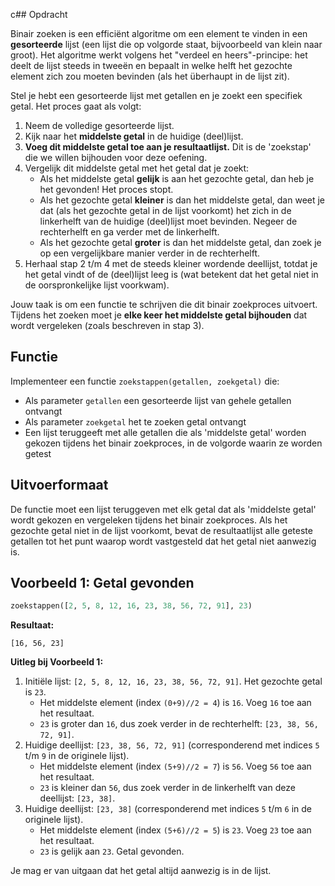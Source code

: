 c## Opdracht

Binair zoeken is een efficiënt algoritme om een element te vinden in een **gesorteerde** lijst (een lijst die op volgorde staat, bijvoorbeeld van klein naar groot). Het algoritme werkt volgens het "verdeel en heers"-principe: het deelt de lijst steeds in tweeën en bepaalt in welke helft het gezochte element zich zou moeten bevinden (als het überhaupt in de lijst zit).

Stel je hebt een gesorteerde lijst met getallen en je zoekt een specifiek getal. Het proces gaat als volgt:

1. Neem de volledige gesorteerde lijst.
2. Kijk naar het **middelste getal** in de huidige (deel)lijst.
3. **Voeg dit middelste getal toe aan je resultaatlijst.** Dit is de 'zoekstap' die we willen bijhouden voor deze oefening.
4. Vergelijk dit middelste getal met het getal dat je zoekt:
   - Als het middelste getal **gelijk** is aan het gezochte getal, dan heb je het gevonden! Het proces stopt.
   - Als het gezochte getal **kleiner** is dan het middelste getal, dan weet je dat (als het gezochte getal in de lijst voorkomt) het zich in de linkerhelft van de huidige (deel)lijst moet bevinden. Negeer de rechterhelft en ga verder met de linkerhelft.
   - Als het gezochte getal **groter** is dan het middelste getal, dan zoek je op een vergelijkbare manier verder in de rechterhelft.
5. Herhaal stap 2 t/m 4 met de steeds kleiner wordende deellijst, totdat je het getal vindt of de (deel)lijst leeg is (wat betekent dat het getal niet in de oorspronkelijke lijst voorkwam).

Jouw taak is om een functie te schrijven die dit binair zoekproces uitvoert. Tijdens het zoeken moet je **elke keer het middelste getal bijhouden** dat wordt vergeleken (zoals beschreven in stap 3).

## Functie

Implementeer een functie `zoekstappen(getallen, zoekgetal)` die:

- Als parameter `getallen` een gesorteerde lijst van gehele getallen ontvangt
- Als parameter `zoekgetal` het te zoeken getal ontvangt
- Een lijst teruggeeft met alle getallen die als 'middelste getal' worden gekozen tijdens het binair zoekproces, in de volgorde waarin ze worden getest

## Uitvoerformaat

De functie moet een lijst teruggeven met elk getal dat als 'middelste getal' wordt gekozen en vergeleken tijdens het binair zoekproces. Als het gezochte getal niet in de lijst voorkomt, bevat de resultaatlijst alle geteste getallen tot het punt waarop wordt vastgesteld dat het getal niet aanwezig is.

## Voorbeeld 1: Getal gevonden

```python
zoekstappen([2, 5, 8, 12, 16, 23, 38, 56, 72, 91], 23)
```

**Resultaat:**

```
[16, 56, 23]
```

**Uitleg bij Voorbeeld 1:**

1. Initiële lijst: `[2, 5, 8, 12, 16, 23, 38, 56, 72, 91]`. Het gezochte getal is `23`.
   - Het middelste element (index `(0+9)//2 = 4`) is `16`. Voeg `16` toe aan het resultaat.
   - `23` is groter dan `16`, dus zoek verder in de rechterhelft: `[23, 38, 56, 72, 91]`.
2. Huidige deellijst: `[23, 38, 56, 72, 91]` (corresponderend met indices `5` t/m `9` in de originele lijst).
   - Het middelste element (index `(5+9)//2 = 7`) is `56`. Voeg `56` toe aan het resultaat.
   - `23` is kleiner dan `56`, dus zoek verder in de linkerhelft van deze deellijst: `[23, 38]`.
3. Huidige deellijst: `[23, 38]` (corresponderend met indices `5` t/m `6` in de originele lijst).
   - Het middelste element (index `(5+6)//2 = 5`) is `23`. Voeg `23` toe aan het resultaat.
   - `23` is gelijk aan `23`. Getal gevonden.

Je mag er van uitgaan dat het getal altijd aanwezig is in de lijst.
